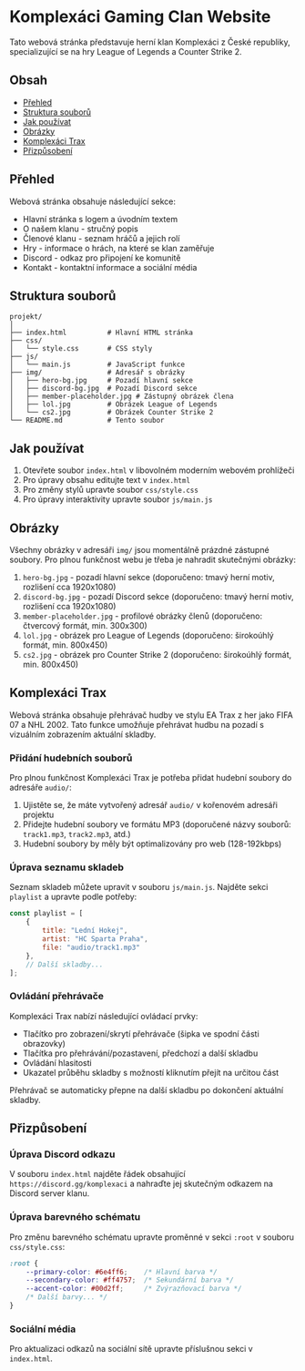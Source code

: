 # Komplexáci Gaming Clan Website

Tato webová stránka představuje herní klan Komplexáci z České republiky, specializující se na hry League of Legends a Counter Strike 2.

## Obsah

- [Přehled](#přehled)
- [Struktura souborů](#struktura-souborů)
- [Jak používat](#jak-používat)
- [Obrázky](#obrázky)
- [Komplexáci Trax](#komplexáci-trax)
- [Přizpůsobení](#přizpůsobení)

## Přehled

Webová stránka obsahuje následující sekce:
- Hlavní stránka s logem a úvodním textem
- O našem klanu - stručný popis
- Členové klanu - seznam hráčů a jejich rolí
- Hry - informace o hrách, na které se klan zaměřuje
- Discord - odkaz pro připojení ke komunitě
- Kontakt - kontaktní informace a sociální média

## Struktura souborů

```
projekt/
│
├── index.html          # Hlavní HTML stránka
├── css/
│   └── style.css       # CSS styly
├── js/
│   └── main.js         # JavaScript funkce
├── img/                # Adresář s obrázky
│   ├── hero-bg.jpg     # Pozadí hlavní sekce
│   ├── discord-bg.jpg  # Pozadí Discord sekce
│   ├── member-placeholder.jpg # Zástupný obrázek člena
│   ├── lol.jpg         # Obrázek League of Legends
│   └── cs2.jpg         # Obrázek Counter Strike 2
└── README.md           # Tento soubor
```

## Jak používat

1. Otevřete soubor `index.html` v libovolném moderním webovém prohlížeči
2. Pro úpravy obsahu editujte text v `index.html`
3. Pro změny stylů upravte soubor `css/style.css`
4. Pro úpravy interaktivity upravte soubor `js/main.js`

## Obrázky

Všechny obrázky v adresáři `img/` jsou momentálně prázdné zástupné soubory. Pro plnou funkčnost webu je třeba je nahradit skutečnými obrázky:

1. `hero-bg.jpg` - pozadí hlavní sekce (doporučeno: tmavý herní motiv, rozlišení cca 1920x1080)
2. `discord-bg.jpg` - pozadí Discord sekce (doporučeno: tmavý herní motiv, rozlišení cca 1920x1080)
3. `member-placeholder.jpg` - profilové obrázky členů (doporučeno: čtvercový formát, min. 300x300)
4. `lol.jpg` - obrázek pro League of Legends (doporučeno: širokoúhlý formát, min. 800x450)
5. `cs2.jpg` - obrázek pro Counter Strike 2 (doporučeno: širokoúhlý formát, min. 800x450)

## Komplexáci Trax

Webová stránka obsahuje přehrávač hudby ve stylu EA Trax z her jako FIFA 07 a NHL 2002. Tato funkce umožňuje přehrávat hudbu na pozadí s vizuálním zobrazením aktuální skladby.

### Přidání hudebních souborů

Pro plnou funkčnost Komplexáci Trax je potřeba přidat hudební soubory do adresáře `audio/`:

1. Ujistěte se, že máte vytvořený adresář `audio/` v kořenovém adresáři projektu
2. Přidejte hudební soubory ve formátu MP3 (doporučené názvy souborů: `track1.mp3`, `track2.mp3`, atd.)
3. Hudební soubory by měly být optimalizovány pro web (128-192kbps)

### Úprava seznamu skladeb

Seznam skladeb můžete upravit v souboru `js/main.js`. Najděte sekci `playlist` a upravte podle potřeby:

```javascript
const playlist = [
    {
        title: "Lední Hokej",
        artist: "HC Sparta Praha",
        file: "audio/track1.mp3"
    },
    // Další skladby...
];
```

### Ovládání přehrávače

Komplexáci Trax nabízí následující ovládací prvky:

- Tlačítko pro zobrazení/skrytí přehrávače (šipka ve spodní části obrazovky)
- Tlačítka pro přehrávání/pozastavení, předchozí a další skladbu
- Ovládání hlasitosti
- Ukazatel průběhu skladby s možností kliknutím přejít na určitou část

Přehrávač se automaticky přepne na další skladbu po dokončení aktuální skladby.

## Přizpůsobení

### Úprava Discord odkazu

V souboru `index.html` najděte řádek obsahující `https://discord.gg/komplexaci` a nahraďte jej skutečným odkazem na Discord server klanu.

### Úprava barevného schématu

Pro změnu barevného schématu upravte proměnné v sekci `:root` v souboru `css/style.css`:

```css
:root {
    --primary-color: #6e4ff6;    /* Hlavní barva */
    --secondary-color: #ff4757;  /* Sekundární barva */
    --accent-color: #00d2ff;     /* Zvýrazňovací barva */
    /* Další barvy... */
}
```

### Sociální média

Pro aktualizaci odkazů na sociální sítě upravte příslušnou sekci v `index.html`.
